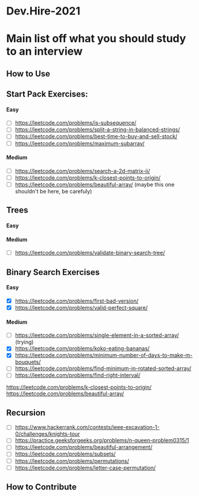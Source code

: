 # Dev.Hire-2021

# Main list off what you should study to an interview

## How to Use

## Start Pack Exercises:

#### Easy

- [ ] https://leetcode.com/problems/is-subsequence/
- [ ] https://leetcode.com/problems/split-a-string-in-balanced-strings/
- [ ] https://leetcode.com/problems/best-time-to-buy-and-sell-stock/
- [ ] https://leetcode.com/problems/maximum-subarray/

#### Medium

- [ ] https://leetcode.com/problems/search-a-2d-matrix-ii/
- [ ] https://leetcode.com/problems/k-closest-points-to-origin/
- [ ] https://leetcode.com/problems/beautiful-array/ (maybe this one shouldn't be here, be carefuly)

## Trees

#### Easy

#### Medium

- [ ] https://leetcode.com/problems/validate-binary-search-tree/


## Binary Search Exercises

#### Easy

- [x] https://leetcode.com/problems/first-bad-version/
- [x] https://leetcode.com/problems/valid-perfect-square/

#### Medium

- [ ] https://leetcode.com/problems/single-element-in-a-sorted-array/ (trying)
- [x] https://leetcode.com/problems/koko-eating-bananas/
- [x] https://leetcode.com/problems/minimum-number-of-days-to-make-m-bouquets/
- [ ] https://leetcode.com/problems/find-minimum-in-rotated-sorted-array/
- [ ] https://leetcode.com/problems/find-right-interval/

https://leetcode.com/problems/k-closest-points-to-origin/
https://leetcode.com/problems/beautiful-array/

## Recursion

- [ ] https://www.hackerrank.com/contests/ieee-excavation-1-0/challenges/knights-tour
- [ ] https://practice.geeksforgeeks.org/problems/n-queen-problem0315/1
- [ ] https://leetcode.com/problems/beautiful-arrangement/
- [ ] https://leetcode.com/problems/subsets/
- [ ] https://leetcode.com/problems/permutations/
- [ ] https://leetcode.com/problems/letter-case-permutation/

## How to Contribute
